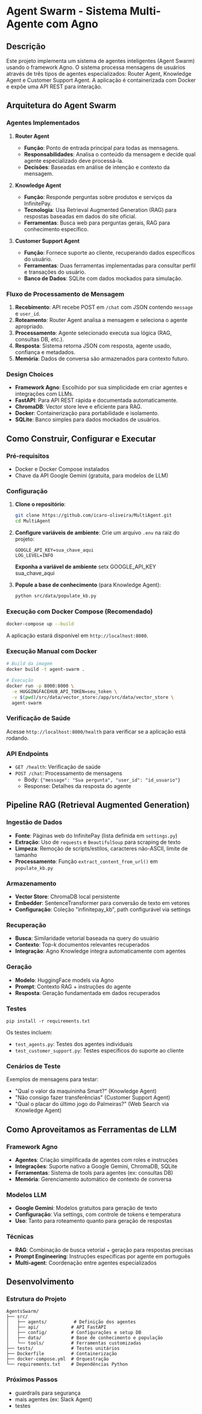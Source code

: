 # Agent Swarm - Sistema Multi-Agente com Agno

## Descrição

Este projeto implementa um sistema de agentes inteligentes (Agent Swarm) usando o framework Agno. O sistema processa mensagens de usuários através de três tipos de agentes especializados: Router Agent, Knowledge Agent e Customer Support Agent. A aplicação é containerizada com Docker e expõe uma API REST para interação.

## Arquitetura do Agent Swarm

### Agentes Implementados

1. **Router Agent**
   - **Função**: Ponto de entrada principal para todas as mensagens.
   - **Responsabilidades**: Analisa o conteúdo da mensagem e decide qual agente especializado deve processá-la.
   - **Decisões**: Baseadas em análise de intenção e contexto da mensagem.

2. **Knowledge Agent** 
   - **Função**: Responde perguntas sobre produtos e serviços da InfinitePay.
   - **Tecnologia**: Usa Retrieval Augmented Generation (RAG) para respostas baseadas em dados do site oficial.
   - **Ferramentas**: Busca web para perguntas gerais, RAG para conhecimento específico.

3. **Customer Support Agent**
   - **Função**: Fornece suporte ao cliente, recuperando dados específicos do usuário.
   - **Ferramentas**: Duas ferramentas implementadas para consultar perfil e transações do usuário.
   - **Banco de Dados**: SQLite com dados mockados para simulação.

### Fluxo de Processamento de Mensagem

1. **Recebimento**: API recebe POST em `/chat` com JSON contendo `message` e `user_id`.
2. **Roteamento**: Router Agent analisa a mensagem e seleciona o agente apropriado.
3. **Processamento**: Agente selecionado executa sua lógica (RAG, consultas DB, etc.).
4. **Resposta**: Sistema retorna JSON com resposta, agente usado, confiança e metadados.
5. **Memória**: Dados de conversa são armazenados para contexto futuro.

### Design Choices

- **Framework Agno**: Escolhido por sua simplicidade em criar agentes e integrações com LLMs.
- **FastAPI**: Para API REST rápida e documentada automaticamente.
- **ChromaDB**: Vector store leve e eficiente para RAG.
- **Docker**: Containerização para portabilidade e isolamento.
- **SQLite**: Banco simples para dados mockados de usuários.

## Como Construir, Configurar e Executar

### Pré-requisitos

- Docker e Docker Compose instalados
- Chave da API Google Gemini (gratuita, para modelos de LLM)

### Configuração

1. **Clone o repositório**:
   ```bash
   git clone https://github.com/icaro-oliveira/MultiAgent.git
   cd MultiAgent
   ```

2. **Configure variáveis de ambiente**:
   Crie um arquivo `.env` na raiz do projeto:
   ```
   GOOGLE_API_KEY=sua_chave_aqui
   LOG_LEVEL=INFO
   ```
   **Exponha a variável de ambiente**
   setx GOOGLE_API_KEY sua_chave_aqui

3. **Popule a base de conhecimento** (para Knowledge Agent):
   ```bash
   python src/data/populate_kb.py
   ```

### Execução com Docker Compose (Recomendado)

```bash
docker-compose up --build
```

A aplicação estará disponível em `http://localhost:8000`.

### Execução Manual com Docker

```bash
# Build da imagem
docker build -t agent-swarm .

# Execução
docker run -p 8000:8000 \
  -e HUGGINGFACEHUB_API_TOKEN=seu_token \
  -v $(pwd)/src/data/vector_store:/app/src/data/vector_store \
  agent-swarm
```

### Verificação de Saúde

Acesse `http://localhost:8000/health` para verificar se a aplicação está rodando.

### API Endpoints

- `GET /health`: Verificação de saúde
- `POST /chat`: Processamento de mensagens
  - Body: `{"message": "Sua pergunta", "user_id": "id_usuario"}`
  - Response: Detalhes da resposta do agente

## Pipeline RAG (Retrieval Augmented Generation)

### Ingestão de Dados

- **Fonte**: Páginas web do InfinitePay (lista definida em `settings.py`)
- **Extração**: Uso de `requests` e `BeautifulSoup` para scraping de texto
- **Limpeza**: Remoção de scripts/estilos, caracteres não-ASCII, limite de tamanho
- **Processamento**: Função `extract_content_from_url()` em `populate_kb.py`

### Armazenamento

- **Vector Store**: ChromaDB local persistente
- **Embedder**: SentenceTransformer para conversão de texto em vetores
- **Configuração**: Coleção "infinitepay_kb", path configurável via settings

### Recuperação

- **Busca**: Similaridade vetorial baseada na query do usuário
- **Contexto**: Top-k documentos relevantes recuperados
- **Integração**: Agno Knowledge integra automaticamente com agentes

### Geração

- **Modelo**: HuggingFace models via Agno
- **Prompt**: Contexto RAG + instruções do agente
- **Resposta**: Geração fundamentada em dados recuperados


### Testes 

``
pip install -r requirements.txt
``

Os testes incluem:
- `test_agents.py`: Testes dos agentes individuais
- `test_customer_support.py`: Testes específicos do suporte ao cliente

### Cenários de Teste

Exemplos de mensagens para testar:
- "Qual o valor da maquininha Smart?" (Knowledge Agent)
- "Não consigo fazer transferências" (Customer Support Agent)
- "Qual o placar do último jogo do Palmeiras?" (Web Search via Knowledge Agent)

## Como Aproveitamos as Ferramentas de LLM

### Framework Agno

- **Agentes**: Criação simplificada de agentes com roles e instruções
- **Integrações**: Suporte nativo a Google Gemini, ChromaDB, SQLite
- **Ferramentas**: Sistema de tools para agentes (ex: consultas DB)
- **Memória**: Gerenciamento automático de contexto de conversa

### Modelos LLM

- **Google Gemini**: Modelos gratuitos para geração de texto
- **Configuração**: Via settings, com controle de tokens e temperatura
- **Uso**: Tanto para roteamento quanto para geração de respostas

### Técnicas

- **RAG**: Combinação de busca vetorial + geração para respostas precisas
- **Prompt Engineering**: Instruções específicas por agente em português
- **Multi-agent**: Coordenação entre agentes especializados

## Desenvolvimento

### Estrutura do Projeto

```
AgentsSwarm/
├── src/
│   ├── agents/          # Definição dos agentes
│   ├── api/            # API FastAPI
│   ├── config/         # Configurações e setup DB
│   ├── data/           # Base de conhecimento e população
│   └── tools/          # Ferramentas customizadas
├── tests/              # Testes unitários
├── Dockerfile          # Containerização
├── docker-compose.yml  # Orquestração
└── requirements.txt    # Dependências Python
```

### Próximos Passos

- guardrails para segurança
- mais agentes (ex: Slack Agent)
- testes 


